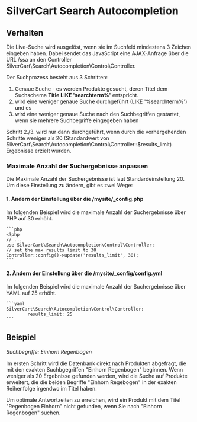 # SilverCart Search Autocompletion

## Verhalten
Die Live-Suche wird ausgelöst, wenn sie im Suchfeld mindestens 3 Zeichen eingeben haben. Dabei sendet das JavaScript eine AJAX-Anfrage über die URL /ssa an den Controller SilverCart\Search\Autocompletion\Control\Controller.

Der Suchprozess besteht aus 3 Schritten:

1. Genaue Suche - es werden Produkte gesucht, deren Titel dem Suchschema **Title LIKE 'searchterm%'** entspricht.
2. wird eine weniger genaue Suche durchgeführt (LIKE '%searchterm%') und es
3. wird eine weniger genaue Suche nach den Suchbegriffen gestartet, wenn sie mehrere Suchbegriffe eingegeben haben

Schritt 2./3. wird nur dann durchgeführt, wenn durch die vorhergehenden Schritte weniger als 20 (Standardwert von SilverCart\Search\Autocompletion\Control\Controller::$results_limit) Ergebnisse erzielt wurden.

### Maximale Anzahl der Suchergebnisse anpassen
Die Maximale Anzahl der Suchergebnisse ist laut Standardeinstellung 20. Um diese Einstellung zu ändern, gibt es zwei Wege:

#### 1. Ändern der Einstellung über die /mysite/_config.php
Im folgenden Beispiel wird die maximale Anzahl der Suchergebnisse über PHP auf 30 erhöht.

	```php
	<?php
	// ...
	use SilverCart\Search\Autocompletion\Control\Controller;
	// set the max results limit to 30
	Controller::config()->update('results_limit', 30);
	```

#### 2. Ändern der Einstellung über die /mysite/_config/config.yml
Im folgenden Beispiel wird die maximale Anzahl der Suchergebnisse über YAML auf 25 erhöht.

	```yaml
	SilverCart\Search\Autocompletion\Control\Controller:
            results_limit: 25
	```

## Beispiel

*Suchbegriffe: Einhorn Regenbogen*

Im ersten Schritt wird die Datenbank direkt nach Produkten abgefragt, die mit den exakten Suchbgegriffen "Einhorn Regenbogen" beginnen.
Wenn weniger als 20 Ergebnisse gefunden werden, wird die Suche auf Produkte erweitert, die die beiden Begriffe "Einhorn Regebogen" in der exakten Reihenfolge irgendwo im Titel haben.

Um optimale Antwortzeiten zu erreichen, wird ein Produkt mit dem Titel "Regenbogen Einhorn" nicht gefunden, wenn Sie nach "Einhorn Regenbogen" suchen.